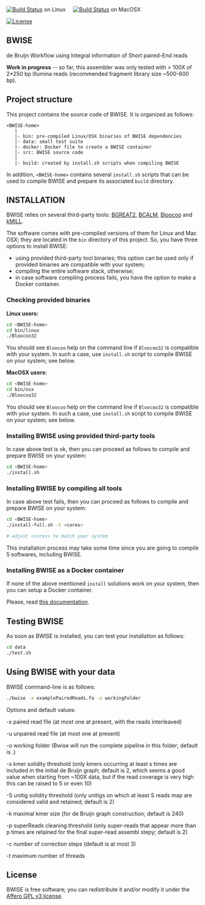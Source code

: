 [![Build Status](https://ci.inria.fr/gatb-core/view/BWISE/job/bwise-build-gcc48/2/badge/icon)](https://ci.inria.fr/gatb-core/view/BWISE/job/bwise-build-gcc48/2/) on Linux &nbsp;&nbsp;&nbsp; [![Build Status](https://ci.inria.fr/gatb-core/view/BWISE/job/bwise-build-clang6/badge/icon)](https://ci.inria.fr/gatb-core/view/BWISE/job/bwise-build-clang6/) on MacOSX

[![License](http://img.shields.io/:license-Affero--GPL-blue.svg)](http://www.gnu.org/licenses/agpl-3.0.en.html)

## BWISE

de Bruijn Workflow using Integral information of Short paired-End reads

**Work in progress** -- so far, this assembler was only tested with > 100X of 2*250 bp Illumina reads (recommended fragment library size ~500-600 bp). 

## Project structure

This project contains the source code of BWISE. It is organized as follows:

```
<BWISE-home>
   |
   |- bin: pre-compiled Linux/OSX binaries of BWISE dependencies
   |- data: small test suite
   |- docker: Docker file to create a BWISE container
   |- src: BWISE source code
   |
   |- build: created by install.sh scripts when compiling BWISE
```

In addition, ```<BWISE-home>``` contains several ```install.sh``` scripts that can be used to compile BWISE and prepare its associated ```build``` directory.
 
## INSTALLATION

BWISE relies on several third-party tools: [BGREAT2](https://github.com/Malfoy/BGREAT2), [BCALM](https://github.com/GATB/bcalm), [Bloocoo](https://github.com/GATB/bloocoo) and [kMILL](https://github.com/kamimrcht/kMILL). 

The software comes with pre-compiled versions of them for Linux and Mac OSX; they are located in the ```bin``` directory of this project. So, you have three options to install BWISE:

* using provided third-party tool binaries; this option can be used only if provided
binaries are compatible with your system;
* compiling the entire software stack, otherwise;
* in case software compiling process fails, you have the option to make a Docker container.

### Checking provided binaries

**Linux users:**

```bash
cd <BWISE-home>
cd bin/linux
./Bloocoo32

```

You should see ```Bloocoo``` help on the command line if ```Bloocoo32``` is compatible with your system. In such a case, use ```install.sh``` script to compile BWISE on your system; see below.

**MacOSX users:**

```bash
cd <BWISE-home>
cd bin/osx
./Bloocoo32

```

You should see ```Bloocoo``` help on the command line if ```Bloocoo32``` is compatible with your system. In such a case, use ```install.sh``` script to compile BWISE on your system; see below.

### Installing BWISE using provided third-party tools

In case above test is ok, then you can proceed as follows to compile and prepare BWISE on your system:


```bash
cd <BWISE-home>
./install.sh
```

### Installing BWISE by compiling all tools

In case above test fails, then you can proceed as follows to compile and prepare BWISE on your system:


```bash
cd <BWISE-home>
./install-full.sh -t <cores>

# adjust <cores> to match your system
```

This installation process may take some time since you are going to compile 5 softwares, including BWISE.

### Installing BWISE as a Docker container

If none of the above mentioned ```install``` solutions work on your system, then you can setup a Docker container.

Please, read [this documentation](docker/README.md).

## Testing BWISE

As soon as BWISE is installed, you can test your installation as follows:

```bash
cd data
./test.sh
```

## Using BWISE with your data

BWISE command-line is as follows:

```bash
./bwise -x examplePairedReads.fa -o workingFolder
```

Options and default values:

-x paired read file (at most one at present, with the reads interleaved)

-u unpaired read file (at most one at present)

-o working folder (Bwise will run the complete pipeline in this folder; default is .)

-s kmer solidity threshold (only kmers occurring at least s times are included in the initial de Bruijn graph; default is 2, which seems a good value when starting from ~100X data, but if the read coverage is very high this can be raised to 5 or even 10)

-S unitig solidity threshold (only unitigs on which at least S reads map are considered valid and retained; default is 2)

-k maximal kmer size (for de Bruijn graph construction; default is 240)

-p superReads cleaning threshold (only super-reads that appear more than p times are retained for the final super-read assembl stepy; default is 2)

-c number of correction steps (default is at most 3)

-t maximum number of threads 

 
## License

BWISE is free software; you can redistribute it and/or modify it under the [Affero GPL v3 license](http://www.gnu.org/licenses/agpl-3.0.en.html).